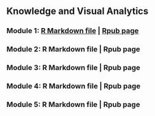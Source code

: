 ## Knowledge and Visual Analytics

### Module 1: [R Markdown file](/Module1/aaitelmouden_Module1.Rmd) | [Rpub page](https://rpubs.com/aaitelmouden/725848)
### Module 2: R Markdown file | Rpub page
### Module 3: R Markdown file | Rpub page
### Module 4: R Markdown file | Rpub page
### Module 5: R Markdown file | Rpub page
